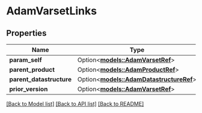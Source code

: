 # AdamVarsetLinks

## Properties

Name | Type | Description | Notes
------------ | ------------- | ------------- | -------------
**param_self** | Option<[**models::AdamVarsetRef**](AdamVarsetRef.md)> |  | [optional]
**parent_product** | Option<[**models::AdamProductRef**](AdamProductRef.md)> |  | [optional]
**parent_datastructure** | Option<[**models::AdamDatastructureRef**](AdamDatastructureRef.md)> |  | [optional]
**prior_version** | Option<[**models::AdamVarsetRef**](AdamVarsetRef.md)> |  | [optional]

[[Back to Model list]](../README.md#documentation-for-models) [[Back to API list]](../README.md#documentation-for-api-endpoints) [[Back to README]](../README.md)


